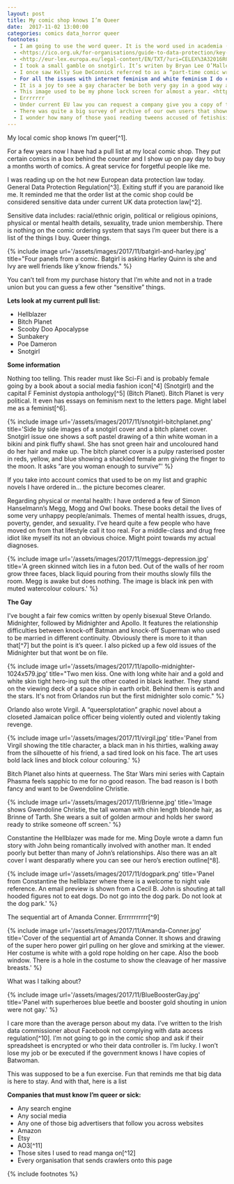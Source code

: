 ```yaml
---
layout: post
title: My comic shop knows I’m Queer
date:  2017-11-02 13:00:00
categories: comics data_horror queer
footnotes:
  - I am going to use the word queer. It is the word used in academia (see queer studies or queer history). It is the word to use to identify myself. I find it fits better than explaining “pansexual, probably” and I will not censor the word that I used to describe me. I don’t use it to describe people I know do not like being called such. I find the LGBTQIA+ acronym family awkward and I’m not Trans* or Intersex or Plus so it feels a little odd to use that to refer to myself. Queer is a short word that says I’m not STR8 but doesn’t go into how.
  - <https://ico.org.uk/for-organisations/guide-to-data-protection/key-definitions>
  - <http://eur-lex.europa.eu/legal-content/EN/TXT/?uri=CELEX%3A32016R0679> comes into effect may 2018. There will be some real juicy law suits against Google and Facebook. Archive services like archive.org or textfiles.com will also have to fight for public service exemptions. If you are me this is interesting.
  - I took a small gamble on snotgirl. It’s writen by Bryan Lee O’Malley of Scott Pilgrim and Seconds. I liked both of those so I picked up snotgirl #1 and then it became the first thing I read when I buy my comics.
  - I once saw Kelly Sue DeConnick referred to as a “part-time comic writer.” I don’t actually mind the delays on the main story because I am finding Bitch Planet Triple Feature to be more enjoyable.
  - For all the issues with internet feminism and white feminism I do call myself feminist. I need to do more reading. Intersectional feminism (or as I think of it: a Venn diagram of difficulties) seems to be the way to go.
  - It is a joy to see a gay character be both very gay in a good way and get to play the sadist anti-hero without being a boring old stereotype.The art is beautiful and you can really feel the bones shatter.
  - This image used to be my phone lock screen for almost a year. <http://www.comicosity.com/wp-content/uploads/2015/06/hellblazer1_doyle-copy-2.png> I can’t afford postage from the USA.
  - Errrrrrr
  - Under current EU law you can request a company give you a copy of the data they have on you. Facebook do not provide me with the mountain of cookie data they must have on every webpage I have visited. Data I know they have going by the very targeted ads they can serve. For them to display the “like” button on a million pages the cookie they put on my browsers they can know what page I am on. Thanks EFF and Privacy Badger for deleting that cookie every time every time puts it there. I used this website <http://europe-v-facebook.org/EN/Get_your_Data_/get_your_data_.html>. Interesting resource.
  - There was quite a big survey of archive of our own users that showed that more users identified as not-straight than straight. But that was a survey advertised on tumblr and I can’t find it right now anyway.
  - I wonder how many of those yaoi reading tweens accused of fetishising gay men turned out to be women who like women? I actually want to know. I don’t deny there are some creepy women cooing over their “sinners” but also some of us were working things out in a world where there is just less yuri.
---
```


My local comic shop knows I’m queer[^1].

For a few years now I have had a pull list at my local comic shop. They put certain comics in a box behind the counter and I show up on pay day to buy a months worth of comics. A great service for forgetful people like me.

I was reading up on the hot new European data protection law today. General Data Protection Regulation[^3]. Exiting stuff if you are paranoid like me. It reminded me that the order list at the comic shop could be considered sensitive data under current UK data protection law[^2].

Sensitive data includes: racial/ethnic origin, political or religious opinions, physical or mental health details, sexuality, trade union membership. There is nothing on the comic ordering system that says I’m queer but there is a list of the things I buy. Queer things.

{% include image url='/assets/images/2017/11/batgirl-and-harley.jpg' title="Four panels from a comic. Batgirl is asking Harley Quinn is she and Ivy are well friends like y'know friends." %}

You can’t tell from my purchase history that I’m white and not in a trade union but you can guess a few other “sensitive” things.

**Lets look at my current pull list:**

* Hellblazer
* Bitch Planet
* Scooby Doo Apocalypse
* Sunbakery
* Poe Dameron
* Snotgirl

**Some information**

Nothing too telling. This reader must like Sci-Fi and is probably female going by a book about a social media fashion icon[^4] (Snotgirl) and the capital F Feminist dystopia anthology[^5] (Bitch Planet). Bitch Planet is very political. It even has essays on feminism next to the letters page. Might label me as a feminist[^6].

{% include image url='/assets/images/2017/11/snotgirl-bitchplanet.png' title='Side by side images of a snotgirl cover and a bitch planet cover. Snotgirl issue one shows a soft pastel drawing of a thin white woman in a bikini and pink fluffy shawl. She has snot green hair and uncoloured hand do her hair and make up. The bitch planet cover is a pulpy rasterised poster in reds, yellow, and blue showing a shackled female arm giving the finger to the moon. It asks “are you woman enough to survive”' %}

If you take into account comics that used to be on my list and graphic novels I have ordered in… the picture becomes clearer.

Regarding physical or mental health: I have ordered a few of Simon Hanselmann’s Megg, Mogg and Owl books. These books detail the lives of some very unhappy people/animals. Themes of mental health issues, drugs, poverty, gender, and sexuality. I’ve heard quite a few people who have moved on from that lifestyle call it too real. For a middle-class and drug free idiot like myself its not an obvious choice. Might point towards my actual diagnoses.

{% include image url='/assets/images/2017/11/meggs-depression.jpg' title='A green skinned witch lies in a futon bed. Out of the walls of her room grow three faces, black liquid pouring from their mouths slowly fills the room. Megg is awake but does nothing. The image is black ink pen with muted watercolour colours.' %}

**The Gay**

I’ve bought a fair few comics written by openly bisexual Steve Orlando. Midnighter, followed by Midnighter and Apollo. It features the relationship difficulties between knock-off Batman and knock-off Superman who used to be married in different continuity. Obviously there is more to it than that[^7] but the point is it’s queer. I also picked up a few old issues of the Midnighter but that wont be on file.

{% include image url='/assets/images/2017/11/apollo-midnighter-1024x579.jpg' title="Two men kiss. One with long white hair and a gold and white skin tight hero-ing suit the other coated in black leather. They stand on the viewing deck of a space ship in earth orbit. Behind them is earth and the stars. It's not from Orlandos run but the first midnighter solo comic." %}

Orlando also wrote Virgil. A “queersplotation” graphic novel about a closeted Jamaican police officer being violently outed and violently taking revenge.

{% include image url='/assets/images/2017/11/virgil.jpg' title='Panel from Virgil showing the title character, a black man in his thirties, walking away from the silhouette of his friend, a sad tired look on his face. The art uses bold lack lines and block colour colouring.' %}

Bitch Planet also hints at queerness. The Star Wars mini series with Captain Phasma feels sapphic to me for no good reason. The bad reason is I both fancy and want to be Gwendoline Christie.

{% include image url='/assets/images/2017/11/Brienne.jpg' title='Image shows Gwendoline Christie, the tall woman with chin length blonde hair, as Brinne of Tarth. She wears a suit of golden armour and holds her sword ready to strike someone off screen.' %}

Constantine the Hellblazer was made for me. Ming Doyle wrote a damn fun story with John being romantically involved with another man. It ended poorly but better than many of John’s relationships. Also there was an alt cover I want desparatly where you can see our hero’s erection outline[^8].

{% include image url='/assets/images/2017/11/dogpark.png' title='Panel from Constantine the hellblazer where there is a welcome to night vale reference. An email preview is shown from a Cecil B. John is shouting at tall hooded figures not to eat dogs. Do not go into the dog park. Do not look at the dog park.' %}

The sequential art of Amanda Conner. Errrrrrrrrrr[^9]

{% include image url='/assets/images/2017/11/Amanda-Conner.jpg' title='Cover of the sequential art of Amanda Conner. It shows and drawing of the super hero power girl pulling on her glove and smirking at the viewer. Her costume is white with a gold rope holding on her cape. Also the boob window. There is a hole in the costume to show the cleavage of her massive breasts.' %}

What was I talking about?

{% include image url='/assets/images/2017/11/BlueBoosterGay.jpg' title='Panel with superheroes blue beetle and booster gold shouting in union were not gay.' %}

I care more than the average person about my data. I’ve written to the Irish data commissioner about Facebook not complying with data access regulation[^10]. I’m not going to go in the comic shop and ask if their spreadsheet is encrypted or who their data controller is. I’m lucky. I won’t lose my job or be executed if the government knows I have copies of Batwoman.

This was supposed to be a fun exercise. Fun that reminds me that big data is here to stay. And with that, here is a list

**Companies that must know I’m queer or sick:**

* Any search engine
* Any social media
* Any one of those big advertisers that follow you across websites
* Amazon
* Etsy
* AO3[^11]
* Those sites I used to read manga on[^12]
* Every organisation that sends crawlers onto this page

{% include footnotes %}
